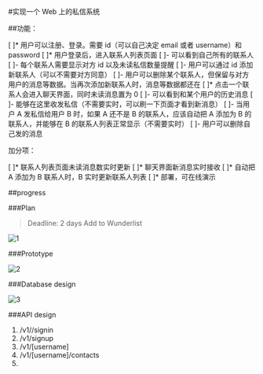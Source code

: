 #实现一个 Web 上的私信系统

##功能：

[ ]* 用户可以注册、登录。需要 id（可以自己决定 email 或者 username）和 password
[ ]* 用户登录后，进入联系人列表页面
[ ]- 可以看到自己所有的联系人
[ ]- 每个联系人需要显示对方 id 以及未读私信数量提醒
[ ]- 用户可以通过 id 添加新联系人（可以不需要对方同意）
[ ]- 用户可以删除某个联系人，但保留与对方用户的消息等数据。当再次添加新联系人时，消息等数据都还在
[ ]* 点击一个联系人会进入聊天界面，同时未读消息置为 0
[ ]- 可以看到和某个用户的历史消息
[ ]- 能够在这里收发私信（不需要实时，可以刷一下页面才看到新消息）
[ ]- 当用户 A 发私信给用户 B 时，如果 A 还不是 B 的联系人，应该自动把 A 添加为 B 的联系人，并能够在 B 的联系人列表正常显示（不需要实时）
[ ]- 用户可以删除自己发的消息

加分项：

[ ]* 联系人列表页面未读消息数实时更新
[ ]* 聊天界面新消息实时接收
[ ]* 自动把 A 添加为 B 联系人时，B 实时更新联系人列表
[ ]* 部署，可在线演示

##progress

###Plan
>Deadline: 2 days
>Add to Wunderlist

![1](http://ww1.sinaimg.cn/large/9f47c048gy1fdlms5yaoqj21kw0zk7wh)

###Prototype

![2](http://ww1.sinaimg.cn/large/9f47c048gy1fdlmxazaf9j21kw23v7wh)

###Database design

![3](http://ww1.sinaimg.cn/large/9f47c048gy1fdln8br0dtj21kw23v4qp)

###API design
1. /v1//signin
2. /v1/signup
3. /v1/[username]
4. /v1/[username]/contacts
5.
